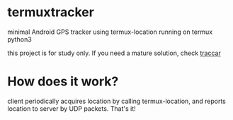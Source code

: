 # termuxtracker
minimal Android GPS tracker using termux-location running on termux python3

this project is for study only. If you need a mature solution, check [traccar](https://github.com/traccar/traccar)

# How does it work? 
client periodically acquires location by calling termux-location, and reports location to server by UDP packets. That's it! 
